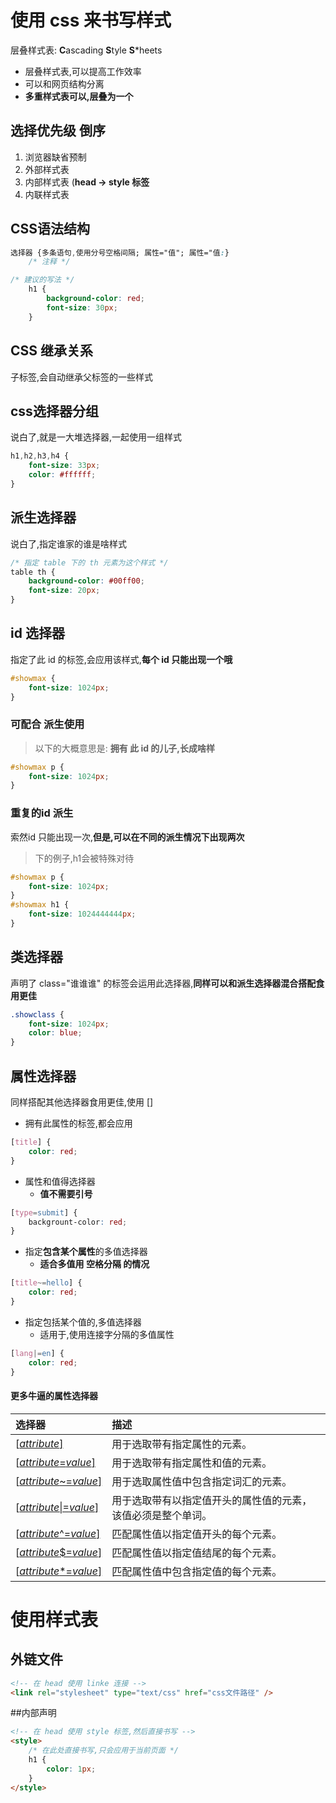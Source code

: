 # 使用 css 来书写样式

层叠样式表: **C**ascading **S**tyle **S***heets

*   层叠样式表,可以提高工作效率
*   可以和网页结构分离
*   **多重样式表可以,层叠为一个**

## 选择优先级 倒序

1.  浏览器缺省预制
2.  外部样式表
3.  内部样式表 (**head -> style 标签**
4.  内联样式表

## CSS语法结构

```css
选择器 {多条语句,使用分号空格间隔; 属性="值"; 属性="值:}
    /* 注释 */

/* 建议的写法 */
    h1 {
        background-color: red;
        font-size: 30px;
    }
```

## CSS 继承关系

子标签,会自动继承父标签的一些样式

## css选择器分组

说白了,就是一大堆选择器,一起使用一组样式

```css
h1,h2,h3,h4 {
    font-size: 33px;
    color: #ffffff;
}
```

## 派生选择器

说白了,指定谁家的谁是啥样式

```css
/* 指定 table 下的 th 元素为这个样式 */
table th {
    background-color: #00ff00;
    font-size: 20px;
}
```

## id 选择器

指定了此 id 的标签,会应用该样式,**每个 id 只能出现一个哦**

```css
#showmax {
    font-size: 1024px;
}
```

### 可配合 派生使用

>   以下的大概意思是: **拥有 此 id 的儿子,长成啥样**

```css
#showmax p {
    font-size: 1024px;
}
```

### 重复的id 派生

索然id 只能出现一次,**但是,可以在不同的派生情况下出现两次**

>   下的例子,h1会被特殊对待

```css
#showmax p {
    font-size: 1024px;
}
#showmax h1 {
    font-size: 1024444444px;
}
```

## 类选择器

声明了 class="谁谁谁" 的标签会运用此选择器,**同样可以和派生选择器混合搭配食用更佳**

```css
.showclass {
    font-size: 1024px;
    color: blue;
}
```

## 属性选择器

同样搭配其他选择器食用更佳,使用 []

*   拥有此属性的标签,都会应用

```css
[title] {
    color: red;
}
```

*   属性和值得选择器
    *   **值不需要引号**

```css
[type=submit] {
    backgrount-color: red;
}
```

*   指定**包含某个属性**的多值选择器
    *   **适合多值用 空格分隔 的情况**

```css
[title~=hello] {
    color: red;
}
```

*   指定包括某个值的,多值选择器
    *   适用于,使用连接字分隔的多值属性

```css
[lang|=en] {
    color: red;
}
```

#### 更多牛逼的属性选择器

| 选择器                                                       | 描述                                                         |
| :----------------------------------------------------------- | :----------------------------------------------------------- |
| [[*attribute*\]](https://www.w3school.com.cn/cssref/selector_attribute.asp) | 用于选取带有指定属性的元素。                                 |
| [[*attribute*=*value*\]](https://www.w3school.com.cn/cssref/selector_attribute_value.asp) | 用于选取带有指定属性和值的元素。                             |
| [[*attribute*~=*value*\]](https://www.w3school.com.cn/cssref/selector_attribute_value_contain.asp) | 用于选取属性值中包含指定词汇的元素。                         |
| [[*attribute*\|=*value*\]](https://www.w3school.com.cn/cssref/selector_attribute_value_start.asp) | 用于选取带有以指定值开头的属性值的元素，该值必须是整个单词。 |
| [[*attribute*^=*value*\]](https://www.w3school.com.cn/cssref/selector_attr_begin.asp) | 匹配属性值以指定值开头的每个元素。                           |
| [[*attribute*$=*value*\]](https://www.w3school.com.cn/cssref/selector_attr_end.asp) | 匹配属性值以指定值结尾的每个元素。                           |
| [[*attribute**=*value*\]](https://www.w3school.com.cn/cssref/selector_attr_contain.asp) | 匹配属性值中包含指定值的每个元素。                           |

# 使用样式表

## 外链文件

```html
<!-- 在 head 使用 linke 连接 -->
<link rel="stylesheet" type="text/css" href="css文件路径" />
```

##内部声明

```html
<!-- 在 head 使用 style 标签,然后直接书写 -->
<style>
    /* 在此处直接书写,只会应用于当前页面 */
    h1 {
        color: 1px;
    }
</style>
```